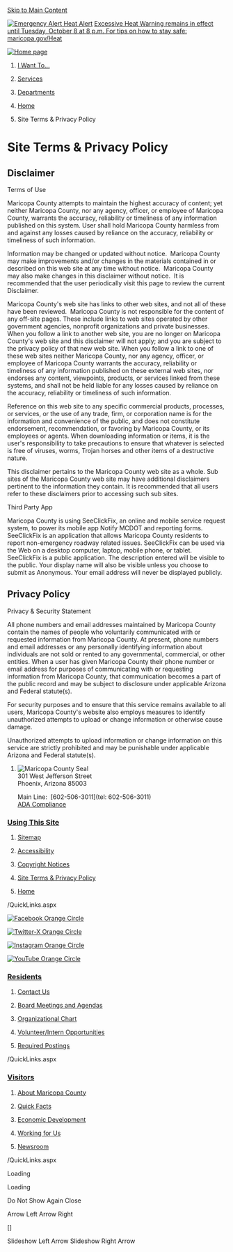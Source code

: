 [Skip to Main Content](#cccc423d86-1693-46ca-b5e3-ae7adbe76be8)

        

 [![Emergency Alert](/Common/Images/AlertCenter/alertBarBlink.svg) Heat Alert](http://www.maricopa.gov/heat) [Excessive Heat Warning remains in effect until Tuesday, October 8 at 8 p.m. For tips on how to stay safe: maricopa.gov/Heat](http://www.maricopa.gov/heat)

[![Home page](/ImageRepository/Document?documentID=80697)](https://www.maricopa.gov/)

 

1. [I Want To...](https://www.maricopa.gov/9/I-Want-To)
2. [Services](https://www.maricopa.gov/101/Services)
3. [Departments](https://www.maricopa.gov/27/Departments)

1. [Home](https://www.maricopa.gov/4/Home)
2. Site Terms & Privacy Policy

      

Site Terms & Privacy Policy
===========================

  

**Disclaimer** 
---------------

Terms of Use

Maricopa County attempts to maintain the highest accuracy of content; yet neither Maricopa County, nor any agency, officer, or employee of Maricopa County, warrants the accuracy, reliability or timeliness of any information published on this system. User shall hold Maricopa County harmless from and against any losses caused by reliance on the accuracy, reliability or timeliness of such information.

Information may be changed or updated without notice.  Maricopa County may make improvements and/or changes in the materials contained in or described on this web site at any time without notice.  Maricopa County may also make changes in this disclaimer without notice.  It is recommended that the user periodically visit this page to review the current Disclaimer.

Maricopa County's web site has links to other web sites, and not all of these have been reviewed.  Maricopa County is not responsible for the content of any off-site pages. These include links to web sites operated by other government agencies, nonprofit organizations and private businesses. When you follow a link to another web site, you are no longer on Maricopa County's web site and this disclaimer will not apply; and you are subject to the privacy policy of that new web site. When you follow a link to one of these web sites neither Maricopa County, nor any agency, officer, or employee of Maricopa County warrants the accuracy, reliability or timeliness of any information published on these external web sites, nor endorses any content, viewpoints, products, or services linked from these systems, and shall not be held liable for any losses caused by reliance on the accuracy, reliability or timeliness of such information.

Reference on this web site to any specific commercial products, processes, or services, or the use of any trade, firm, or corporation name is for the information and convenience of the public, and does not constitute endorsement, recommendation, or favoring by Maricopa County, or its employees or agents. When downloading information or items, it is the user's responsibility to take precautions to ensure that whatever is selected is free of viruses, worms, Trojan horses and other items of a destructive nature.

This disclaimer pertains to the Maricopa County web site as a whole. Sub sites of the Maricopa County web site may have additional disclaimers pertinent to the information they contain. It is recommended that all users refer to these disclaimers prior to accessing such sub sites.

Third Party App

Maricopa County is using SeeClickFix, an online and mobile service request system, to power its mobile app Notify MCDOT and reporting forms. SeeClickFix is an application that allows Maricopa County residents to report non-emergency roadway related issues. SeeClickFix can be used via the Web on a desktop computer, laptop, mobile phone, or tablet. SeeClickFix is a public application. The description entered will be visible to the public. Your display name will also be visible unless you choose to submit as Anonymous. Your email address will never be displayed publicly.

  

**Privacy Policy**
------------------

Privacy & Security Statement

All phone numbers and email addresses maintained by Maricopa County contain the names of people who voluntarily communicated with or requested information from Maricopa County. At present, phone numbers and email addresses or any personally identifying information about individuals are not sold or rented to any governmental, commercial, or other entities. When a user has given Maricopa County their phone number or email address for purposes of communicating with or requesting information from Maricopa County, that communication becomes a part of the public record and may be subject to disclosure under applicable Arizona and Federal statute(s).  
  
For security purposes and to ensure that this service remains available to all users, Maricopa County's website also employs measures to identify unauthorized attempts to upload or change information or otherwise cause damage.  
  
Unauthorized attempts to upload information or change information on this service are strictly prohibited and may be punishable under applicable Arizona and Federal statute(s).

1. ![Maricopa County Seal](/ImageRepository/Document?documentID=51001 "Maricopa County Seal")  
    301 West Jefferson Street  
    Phoenix, Arizona 85003  
      
    Main Line:  [602-506-3011](tel: 602-506-3011)  
    [ADA Compliance](https://www.maricopa.gov/5728/ADA-Compliance)
    

### [Using This Site](https://www.maricopa.gov/QuickLinks.aspx?CID=555)

1. [Sitemap](https://www.maricopa.gov/sitemap)
    
2. [Accessibility](https://www.maricopa.gov/Accessibility)
    
3. [Copyright Notices](https://www.maricopa.gov/site/copyright)
    
4. [Site Terms & Privacy Policy](https://www.maricopa.gov/124/Privacy-Policy)
    
5. [Home](https://www.maricopa.gov/)
    

/QuickLinks.aspx

[![Facebook Orange Circle](/ImageRepository/Document?documentID=87799)](https://www.facebook.com/maricopacountyaz)

[![Twitter-X Orange Circle](/ImageRepository/Document?documentID=87801)](https://twitter.com/maricopacounty)

[![Instagram Orange Circle](/ImageRepository/Document?documentID=87797)](https://www.instagram.com/maricopacounty)

[![YouTube Orange Circle](/ImageRepository/Document?documentID=87803)](https://www.youtube.com/user/MaricopaVideo)

### [Residents](https://www.maricopa.gov/QuickLinks.aspx?CID=558)

1. [Contact Us](https://www.maricopa.gov/5342/Staff-by-Common-Requests)
    
2. [Board Meetings and Agendas](https://www.maricopa.gov/324/Board-of-Supervisors-Meeting-Information)
    
3. [Organizational Chart](https://www.maricopa.gov/DocumentCenter/View/13710/County-Organizational-Chart?bidId=)
    
4. [Volunteer/Intern Opportunities](https://www.maricopa.gov/3901/Employment-Initiatives)
    
5. [Required Postings](https://www.maricopa.gov/3872/Required-Postings)
    

/QuickLinks.aspx

### [Visitors](https://www.maricopa.gov/QuickLinks.aspx?CID=554)

1. [About Maricopa County](https://www.maricopa.gov/5289/Maricopa-County)
    
2. [Quick Facts](https://www.maricopa.gov/3598/About-Maricopa-County)
    
3. [Economic Development](https://www.maricopa.gov/1618/Economic-Development)
    
4. [Working for Us](https://www.maricopa.gov/3776/Human-Resources)
    
5. [Newsroom](https://www.maricopa.gov/5350/County-News)
    

/QuickLinks.aspx

Loading

Loading

Do Not Show Again Close

Arrow Left Arrow Right

\[\]

Slideshow Left Arrow Slideshow Right Arrow